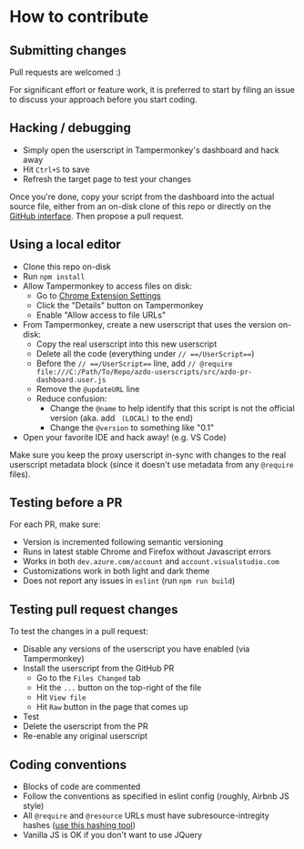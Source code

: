 # How to contribute

## Submitting changes

Pull requests are welcomed :)

For significant effort or feature work, it is preferred to start by filing an issue to discuss your approach before you start coding.

## Hacking / debugging

- Simply open the userscript in Tampermonkey's dashboard and hack away
- Hit `Ctrl+S` to save
- Refresh the target page to test your changes

Once you're done, copy your script from the dashboard into the actual source file, either from an on-disk clone of this repo or directly on the [GitHub interface](https://help.github.com/en/github/managing-files-in-a-repository/editing-files-in-your-repository). Then propose a pull request.

## Using a local editor

- Clone this repo on-disk
- Run `npm install`
- Allow Tampermonkey to access files on disk:
  - Go to [Chrome Extension Settings](chrome://extensions/)
  - Click the "Details" button on Tampermonkey
  - Enable "Allow access to file URLs"
- From Tampermonkey, create a new userscript that uses the version on-disk:
  - Copy the real userscript into this new userscript
  - Delete all the code (everything under `// ==/UserScript==`)
  - Before the `// ==/UserScript==` line, add `// @require file:///C:/Path/To/Repo/azdo-userscripts/src/azdo-pr-dashboard.user.js`
  - Remove the `@updateURL` line
  - Reduce confusion:
    - Change the `@name` to help identify that this script is not the official version (aka. add ` (LOCAL)` to the end)
    - Change the `@version` to something like "0.1"
- Open your favorite IDE and hack away! (e.g. VS Code)

Make sure you keep the proxy userscript in-sync with changes to the real userscript metadata block (since it doesn't use metadata from any `@require` files).

## Testing before a PR

For each PR, make sure:

- Version is incremented following semantic versioning
- Runs in latest stable Chrome and Firefox without Javascript errors
- Works in both `dev.azure.com/account` and `account.visualstudio.com`
- Customizations work in both light and dark theme
- Does not report any issues in `eslint` (run `npm run build`)

## Testing pull request changes

To test the changes in a pull request:

- Disable any versions of the userscript you have enabled (via Tampermonkey)
- Install the userscript from the GitHub PR
  - Go to the `Files Changed` tab
  - Hit the `...` button on the top-right of the file
  - Hit `View file`
  - Hit `Raw` button in the page that comes up
- Test
- Delete the userscript from the PR
- Re-enable any original userscript

## Coding conventions

- Blocks of code are commented
- Follow the conventions as specified in eslint config (roughly, Airbnb JS style)
- All `@require` and `@resource` URLs must have subresource-intregity hashes ([use this hashing tool](https://www.srihash.org/))
- Vanilla JS is OK if you don't want to use JQuery
